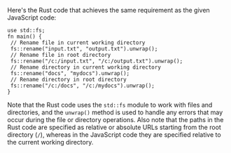 Here's the Rust code that achieves the same requirement as the given JavaScript code:
```
use std::fs;
fn main() {
 // Rename file in current working directory
 fs::rename("input.txt", "output.txt").unwrap();
 // Rename file in root directory
 fs::rename("/c:/input.txt", "/c:/output.txt").unwrap();
 // Rename directory in current working directory
 fs::rename("docs", "mydocs").unwrap();
 // Rename directory in root directory
 fs::rename("/c:/docs", "/c:/mydocs").unwrap();
}
```
Note that the Rust code uses the `std::fs` module to work with files and directories, and the `unwrap()` method is used to handle any errors that may occur during the file or directory operations. Also note that the paths in the Rust code are specified as relative or absolute URLs starting from the root directory (`/`), whereas in the JavaScript code they are specified relative to the current working directory.


